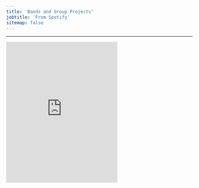```yaml
---
title: 'Bands and Group Projects'
jobtitle: 'From Spotify'
sitemap: false
---
```


- - -

<iframe src="https://open.spotify.com/embed/playlist/6stj4AcOwzxxflv8RqYYKE" width="300" height="380" frameborder="0" allowtransparency="true" allow="encrypted-media"></iframe>